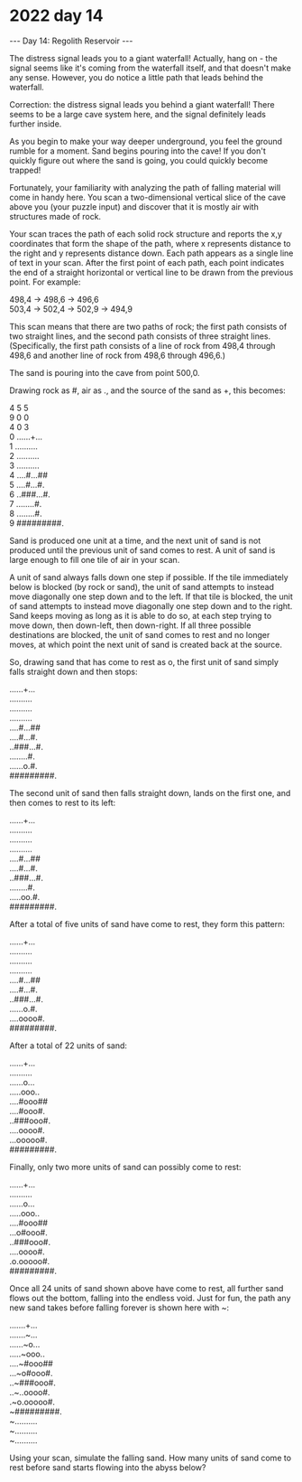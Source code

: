 # 2022 day 14

--- Day 14: Regolith Reservoir ---

The distress signal leads you to a giant waterfall! Actually, hang on - the signal seems like it's coming from the waterfall itself, and that doesn't make any sense. However, you do notice a little path that leads behind the waterfall.



Correction: the distress signal leads you behind a giant waterfall! There seems to be a large cave system here, and the signal definitely leads further inside.



As you begin to make your way deeper underground, you feel the ground rumble for a moment. Sand begins pouring into the cave! If you don't quickly figure out where the sand is going, you could quickly become trapped!



Fortunately, your familiarity with analyzing the path of falling material will come in handy here. You scan a two-dimensional vertical slice of the cave above you (your puzzle input) and discover that it is mostly air with structures made of rock.



Your scan traces the path of each solid rock structure and reports the x,y coordinates that form the shape of the path, where x represents distance to the right and y represents distance down. Each path appears as a single line of text in your scan. After the first point of each path, each point indicates the end of a straight horizontal or vertical line to be drawn from the previous point. For example:



498,4 -> 498,6 -> 496,6\
503,4 -> 502,4 -> 502,9 -> 494,9



This scan means that there are two paths of rock; the first path consists of two straight lines, and the second path consists of three straight lines. (Specifically, the first path consists of a line of rock from 498,4 through 498,6 and another line of rock from 498,6 through 496,6.)



The sand is pouring into the cave from point 500,0.



Drawing rock as #, air as ., and the source of the sand as +, this becomes:



4     5  5\
  9     0  0\
  4     0  3\
0 ......+...\
1 ..........\
2 ..........\
3 ..........\
4 ....#...##\
5 ....#...#.\
6 ..###...#.\
7 ........#.\
8 ........#.\
9 #########.



Sand is produced one unit at a time, and the next unit of sand is not produced until the previous unit of sand comes to rest. A unit of sand is large enough to fill one tile of air in your scan.



A unit of sand always falls down one step if possible. If the tile immediately below is blocked (by rock or sand), the unit of sand attempts to instead move diagonally one step down and to the left. If that tile is blocked, the unit of sand attempts to instead move diagonally one step down and to the right. Sand keeps moving as long as it is able to do so, at each step trying to move down, then down-left, then down-right. If all three possible destinations are blocked, the unit of sand comes to rest and no longer moves, at which point the next unit of sand is created back at the source.



So, drawing sand that has come to rest as o, the first unit of sand simply falls straight down and then stops:



......+...\
..........\
..........\
..........\
....#...##\
....#...#.\
..###...#.\
........#.\
......o.#.\
#########.



The second unit of sand then falls straight down, lands on the first one, and then comes to rest to its left:



......+...\
..........\
..........\
..........\
....#...##\
....#...#.\
..###...#.\
........#.\
.....oo.#.\
#########.



After a total of five units of sand have come to rest, they form this pattern:



......+...\
..........\
..........\
..........\
....#...##\
....#...#.\
..###...#.\
......o.#.\
....oooo#.\
#########.



After a total of 22 units of sand:



......+...\
..........\
......o...\
.....ooo..\
....#ooo##\
....#ooo#.\
..###ooo#.\
....oooo#.\
...ooooo#.\
#########.



Finally, only two more units of sand can possibly come to rest:



......+...\
..........\
......o...\
.....ooo..\
....#ooo##\
...o#ooo#.\
..###ooo#.\
....oooo#.\
.o.ooooo#.\
#########.



Once all 24 units of sand shown above have come to rest, all further sand flows out the bottom, falling into the endless void. Just for fun, the path any new sand takes before falling forever is shown here with ~:



.......+...\
.......~...\
......~o...\
.....~ooo..\
....~#ooo##\
...~o#ooo#.\
..~###ooo#.\
..~..oooo#.\
.~o.ooooo#.\
~#########.\
~..........\
~..........\
~..........



Using your scan, simulate the falling sand. How many units of sand come to rest before sand starts flowing into the abyss below?




